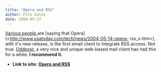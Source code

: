 ```yaml
---
title: "Opera and RSS"
author: Pito Salas
date: 2004-05-17
---
```


[Various people
](<http://channels.lockergnome.com/rss/archives/software/010330.phtml>)are
[saying that Opera](<http://www.usatoday.com/tech/news/2004-05-14-opera-
rss_x.htm>), with it's new release, is the first email client to integrate RSS
access. Not true. [Oddpost](<http://www.oddpost.com/>), a very nice and unique
web-based mail client has had this for a while. **I recommend it.**


* **Link to site:** **[Opera and RSS](None)**
